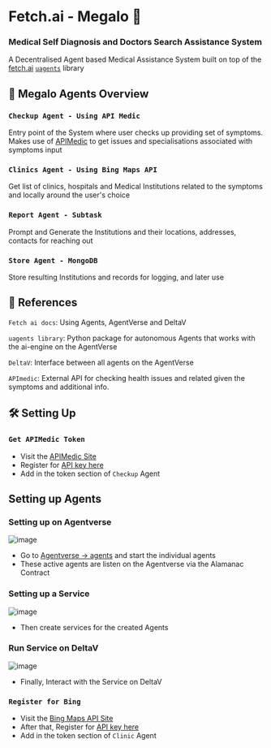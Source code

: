 
# Fetch.ai - Megalo  📣
### Medical **Self Diagnosis** and **Doctors Search** Assistance System 


A Decentralised Agent based Medical Assistance System built on top of the [fetch.ai](https://fetch.ai/)  [`uagents`](https://pypi.org/project/uagents/) library



## 🤖 Megalo Agents Overview
### `Checkup Agent - Using API Medic`    
Entry point of the System where user checks up providing set of symptoms. 
Makes use of [APIMedic](https://apimedic.com/) to get issues
and specialisations associated with symptoms input


### `Clinics Agent - Using Bing Maps API`    
Get list of clinics, hospitals and Medical Institutions related to the symptoms and locally around the user's choice


### `Report Agent - Subtask`    
Prompt and Generate the Institutions and their locations, addresses, contacts for reaching out


### `Store Agent - MongoDB`    
Store resulting Institutions and records for logging, and later use






## 🔗 References


`Fetch ai docs`: Using Agents, AgentVerse and DeltaV

`uagents library`: Python package for autonomous Agents that works with the ai-engine on the AgentVerse

`DeltaV`: Interface between all agents on the AgentVerse

`APImedic`: External API for checking health issues and related given the symptoms and additional info.







## 🛠️  Setting Up

### `Get APIMedic Token`    
- Visit the [APIMedic Site](https://apimedic.com/apikeys)
- Register for [API key here](https://apimedic.com/apikeys)
- Add in the token section of `Checkup` Agent





## Setting up Agents 
### Setting up on Agentverse
![image](https://github.com/ShubhamTiwary914/uAgents/assets/67773966/271ea199-752a-4372-9f5c-f8d59466e975)

- Go to [Agentverse -> agents](https://agentverse.ai/agents) and start the individual agents
- These active agents are listen on the Agentverse via the Alamanac Contract


### Setting up a Service
![image](https://github.com/ShubhamTiwary914/uAgents/assets/67773966/7f70d3c2-984d-4928-b96a-eb4552c97e83)

- Then create services for the created Agents


### Run Service on DeltaV

![image](https://github.com/ShubhamTiwary914/uAgents/assets/67773966/ba4a99f2-79b5-4b3c-baf3-755d6608cfc2)

- Finally, Interact with the Service on DeltaV

### `Register for Bing`    
- Visit the [Bing Maps API Site](https://www.microsoft.com/en-us/maps/bing-maps/choose-your-bing-maps-api)
- After that, Register for [API key here](https://www.bingmapsportal.com/Application)
- Add in the token section of `Clinic` Agent


